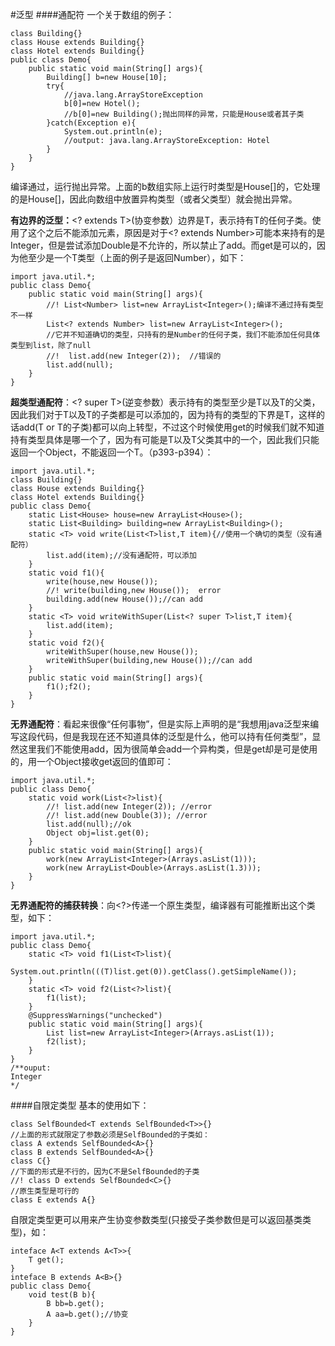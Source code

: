 #泛型
####通配符
一个关于数组的例子：

	class Building{}
	class House extends Building{}
	class Hotel extends Building{}
	public class Demo{
		public static void main(String[] args){
			Building[] b=new House[10];
			try{
				//java.lang.ArrayStoreException
				b[0]=new Hotel();
				//b[0]=new Building();抛出同样的异常，只能是House或者其子类
			}catch(Exception e){
				System.out.println(e);
				//output: java.lang.ArrayStoreException: Hotel
			}
		}
	}
编译通过，运行抛出异常。上面的b数组实际上运行时类型是House[]的，它处理的是House[]，因此向数组中放置异构类型（或者父类型）就会抛出异常。
	
**有边界的泛型：**<? extends T>(协变参数）边界是T，表示持有T的任何子类。使用了这个之后不能添加元素，原因是对于<? extends Number>可能本来持有的是Integer，但是尝试添加Double是不允许的，所以禁止了add。而get是可以的，因为他至少是一个T类型（上面的例子是返回Number），如下：

	import java.util.*;
	public class Demo{
		public static void main(String[] args){
			//! List<Number> list=new ArrayList<Integer>();编译不通过持有类型不一样
			List<? extends Number> list=new ArrayList<Integer>();
			//它并不知道确切的类型，只持有的是Number的任何子类，我们不能添加任何具体类型到list，除了null
			//!  list.add(new Integer(2));  //错误的
			list.add(null);
		}
	}
**超类型通配符**：<? super T>(逆变参数）表示持有的类型至少是T以及T的父类，因此我们对于T以及T的子类都是可以添加的，因为持有的类型的下界是T，这样的话add(T or T的子类)都可以向上转型，不过这个时候使用get的时候我们就不知道持有类型具体是哪一个了，因为有可能是T以及T父类其中的一个，因此我们只能返回一个Object，不能返回一个T。（p393-p394）：
	
	import java.util.*;
	class Building{}
	class House extends Building{}
	class Hotel extends Building{}
	public class Demo{
		static List<House> house=new ArrayList<House>();
		static List<Building> building=new ArrayList<Building>();
		static <T> void write(List<T>list,T item){//使用一个确切的类型（没有通配符）
			list.add(item);//没有通配符，可以添加
		}
		static void f1(){
			write(house,new House());
			//! write(building,new House());  error
			building.add(new House());//can add
		}	
		static <T> void writeWithSuper(List<? super T>list,T item){
			list.add(item);
		}
		static void f2(){
			writeWithSuper(house,new House());
			writeWithSuper(building,new House());//can add
		}
    	public static void main(String[] args){
			f1();f2();
	    }
	}

**无界通配符**：<?>看起来很像“任何事物”，但是<?>实际上声明的是“我想用java泛型来编写这段代码，但是我现在还不知道具体的泛型是什么，他可以持有任何类型”，显然这里我们不能使用add，因为很简单会add一个异构类，但是get却是可是使用的，用一个Object接收get返回的值即可：

	import java.util.*;
	public class Demo{
		static void work(List<?>list){
			//! list.add(new Integer(2)); //error
			//! list.add(new Double(3)); //error
			list.add(null);//ok
			Object obj=list.get(0);
		}
		public static void main(String[] args){
			work(new ArrayList<Integer>(Arrays.asList(1)));
			work(new ArrayList<Double>(Arrays.asList(1.3)));
		}
	}

**无界通配符的捕获转换**：向<?>传递一个原生类型，编译器有可能推断出这个类型，如下：

	import java.util.*;
	public class Demo{
		static <T> void f1(List<T>list){
			System.out.println(((T)list.get(0)).getClass().getSimpleName());
		}
		static <T> void f2(List<?>list){
			f1(list);
		}
		@SuppressWarnings("unchecked")
		public static void main(String[] args){
			List list=new ArrayList<Integer>(Arrays.asList(1));
			f2(list);
		}
	}
	/**ouput:
	Integer
	*/

####自限定类型
基本的使用如下：

	class SelfBounded<T extends SelfBounded<T>>{}
	//上面的形式就限定了参数必须是SelfBounded的子类如：
	class A extends SelfBounded<A>{}
	class B extends SelfBounded<A>{}
	class C{}
	//下面的形式是不行的，因为C不是SelfBounded的子类
	//! class D extends SelfBounded<C>{}
	//原生类型是可行的
	class E extends A{}
自限定类型更可以用来产生协变参数类型(只接受子类参数但是可以返回基类类型)，如：

	inteface A<T extends A<T>>{
		T get();
	}
	inteface B extends A<B>{}
	public class Demo{
		void test(B b){
			B bb=b.get();
			A aa=b.get();//协变
		}
	}